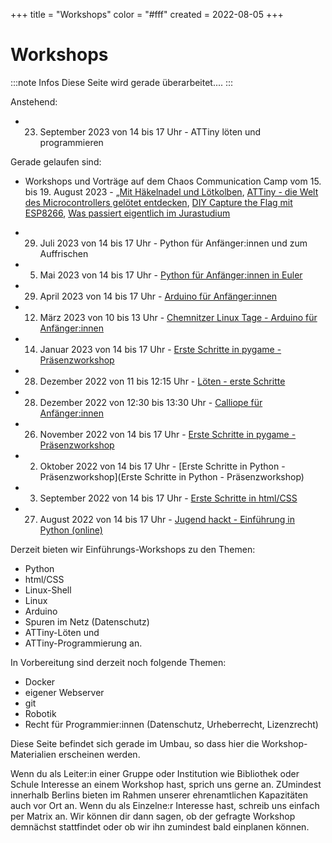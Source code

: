 +++
title = "Workshops"
color = "#fff"
created = 2022-08-05
+++

<script lang="ts">
  import Figure from '$lib/components/Figure.svelte';
</script>

# Workshops

:::note Infos
Diese Seite wird gerade überarbeitet....
:::

Anstehend:

- 23. September 2023 von 14 bis 17 Uhr - ATTiny löten und programmieren

Gerade gelaufen sind:

- Workshops und Vorträge auf dem Chaos Communication Camp vom 15. bis 19. August 2023 - [„Mit Häkelnadel und Lötkolben](https://coderdojo.red/posts/news/2023-08-16a/), [ATTiny - die Welt des Microcontrollers gelötet entdecken](https://coderdojo.red/posts/news/2023-08-16b/), [DIY Capture the Flag mit ESP8266](https://coderdojo.red/posts/news/2023-08-16c/), [Was passiert eigentlich im Jurastudium](https://coderdojo.red/posts/news/2023-08-16d/)

- 29. Juli 2023 von 14 bis 17 Uhr - Python für Anfänger:innen und zum Auffrischen

- 5. Mai 2023 von 14 bis 17 Uhr - [Python für Anfänger:innen in Euler](https://coderdojo.red/posts/news/2023-05-06/)

- 29. April 2023 von 14 bis 17 Uhr - [Arduino für Anfänger:innen](https://coderdojo.red/posts/news/2023-04-29/)

- 12. März 2023 von 10 bis 13 Uhr - [Chemnitzer Linux Tage - Arduino für Anfänger:innen](https://chemnitzer.linux-tage.de/2023/de/programm/junior)

- 14. Januar 2023 von 14 bis 17 Uhr - [Erste Schritte in pygame - Präsenzworkshop](https://coderdojo.red/posts/news/2023-01-14/)

- 28. Dezember 2022 von 11 bis 12:15 Uhr - [Löten - erste Schritte](https://coderdojo.red/posts/news/2022-12-28-junghackerinnentag_2022/)

- 28. Dezember 2022 von 12:30 bis 13:30 Uhr - [Calliope für Anfänger:innen](https://coderdojo.red/posts/news/2022-12-28-junghackerinnentag_2022/)

- 26. November 2022 von 14 bis 17 Uhr - [Erste Schritte in pygame - Präsenzworkshop](https://coderdojo.red/posts/news/2022-11-26/)

- 2. Oktober 2022 von 14 bis 17 Uhr - [Erste Schritte in Python - Präsenzworkshop](Erste Schritte in Python - Präsenzworkshop)

- 3. September 2022 von 14 bis 17 Uhr - [Erste Schritte in html/CSS](https://coderdojo.red/posts/news/2022-09-03/)

- 27. August 2022 von 14 bis 17 Uhr - [Jugend hackt - Einführung in Python (online)](https://coderdojo.red/posts/news/2022-08-27/)



Derzeit bieten wir Einführungs-Workshops zu den Themen:

- Python
- html/CSS
- Linux-Shell
- Linux
- Arduino
- Spuren im Netz (Datenschutz)
- ATTiny-Löten und
- ATTiny-Programmierung an.

In Vorbereitung sind derzeit noch folgende Themen:

- Docker
- eigener Webserver
- git
- Robotik
- Recht für Programmier:innen (Datenschutz, Urheberrecht, Lizenzrecht)

Diese Seite befindet sich gerade im Umbau, so dass hier die Workshop-Materialien erscheinen werden.

Wenn du als Leiter:in einer Gruppe oder Institution wie Bibliothek oder Schule Interesse an einem Workshop hast, sprich uns gerne an. ZUmindest innerhalb Berlins bieten im Rahmen unserer ehrenamtlichen Kapazitäten auch vor Ort an. Wenn du als Einzelne:r Interesse hast, schreib uns einfach per Matrix an. Wir können dir dann sagen, ob der gefragte Workshop demnächst stattfindet oder ob wir ihn zumindest bald einplanen können.
